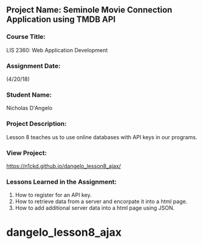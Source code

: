 ## Project Name:  Seminole Movie Connection Application using TMDB API

### Course Title:
LIS 2360:  Web Application Development

### Assignment Date:  
(4/20/18)

### Student Name:  
Nicholas D'Angelo

### Project Description:
Lesson 8 teaches us to use online databases with API keys in our programs. 

### View Project:
https://n1ckd.github.io/dangelo_lesson8_ajax/

### Lessons Learned in the Assignment:
1. How to register for an API key.
2. How to retrieve data from a server and encorpate it into a html page.
3. How to add additional server data into a html page using JSON. 
# dangelo_lesson8_ajax
